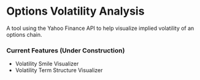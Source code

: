 # Options Volatility Analysis
A tool using the Yahoo Finance API to help visualize implied volatility of an options chain. 

### Current Features (Under Construction)
- Volatility Smile Visualizer
- Volatility Term Structure Visualizer
